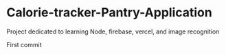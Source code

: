 # Calorie-tracker-Pantry-Application
Project dedicated to learning Node, firebase, vercel, and image recognition

First commit